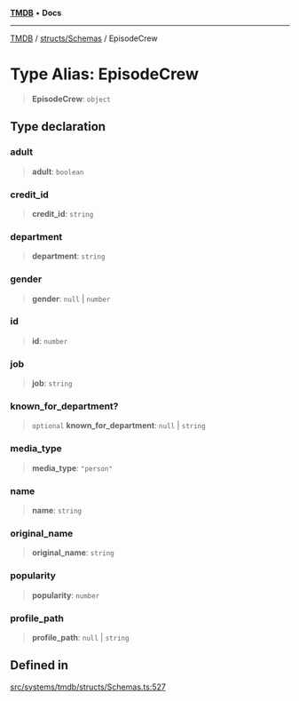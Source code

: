 [**TMDB**](../../../README.md) • **Docs**

***

[TMDB](../../../README.md) / [structs/Schemas](../README.md) / EpisodeCrew

# Type Alias: EpisodeCrew

> **EpisodeCrew**: `object`

## Type declaration

### adult

> **adult**: `boolean`

### credit\_id

> **credit\_id**: `string`

### department

> **department**: `string`

### gender

> **gender**: `null` \| `number`

### id

> **id**: `number`

### job

> **job**: `string`

### known\_for\_department?

> `optional` **known\_for\_department**: `null` \| `string`

### media\_type

> **media\_type**: `"person"`

### name

> **name**: `string`

### original\_name

> **original\_name**: `string`

### popularity

> **popularity**: `number`

### profile\_path

> **profile\_path**: `null` \| `string`

## Defined in

[src/systems/tmdb/structs/Schemas.ts:527](https://github.com/Norviah/media-hub/blob/b0accce5c447ccf1a18696f3cb0baef1f5bd16be/src/systems/tmdb/structs/Schemas.ts#L527)
